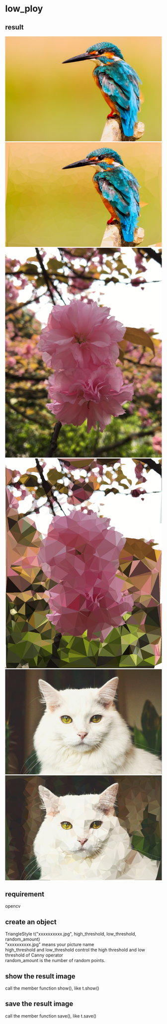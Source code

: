 # low_ploy
## result
![](input_image2.jpg)
![](result_image2.jpg)
![](input_image5.jpg)
![](result_image5.jpg)
![](input_image7.jpg)
![](result_image7.jpg)
## requirement
opencv
## create an object
TriangleStyle t("xxxxxxxxxx.jpg", high_threshold, low_threshold, random_amount)<br>
"xxxxxxxxxx.jpg" means your picture name<br>
high_threshold and low_threshold control the high threshold and low threshold of Canny operator<br>
random_amount is the number of random points.<br>
## show the result image
call the member function show(), like t.show()
## save the result image
call the member function save(), like t.save()
